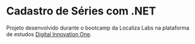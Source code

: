 # Cadastro de Séries com .NET
Projeto desenvolvido durante o bootcamp da Localiza Labs na plataforma de estudos [Digital Innovation One](https://web.digitalinnovation.one/).
